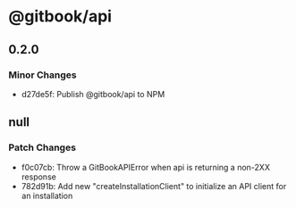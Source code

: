 # @gitbook/api

## 0.2.0

### Minor Changes

-   d27de5f: Publish @gitbook/api to NPM

## null

### Patch Changes

-   f0c07cb: Throw a GitBookAPIError when api is returning a non-2XX response
-   782d91b: Add new "createInstallationClient" to initialize an API client for an installation
